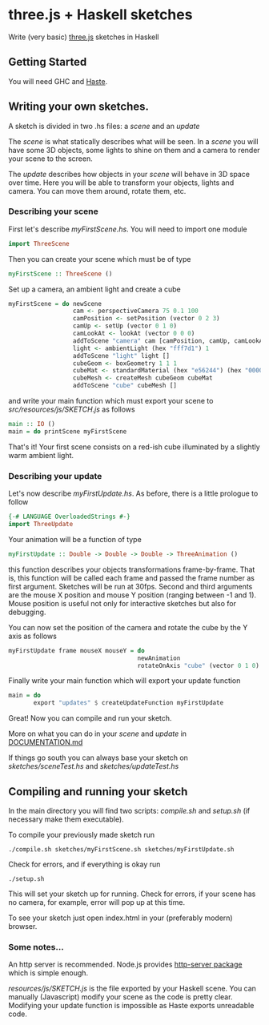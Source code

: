 # three.js + Haskell sketches

Write (very basic) [three.js](https://threejs.org/) sketches in Haskell

## Getting Started

You will need GHC and [Haste](https://haste-lang.org/).

## Writing your own sketches.

A sketch is divided in two .hs files: a *scene* and an *update*

The *scene* is what statically describes what will be seen. In a *scene* you will have some 3D objects, some lights to shine on them and a camera to render your scene to the screen.

The *update* describes how objects in your *scene* will behave in 3D space over time. Here you will be able to transform your objects, lights and camera. You can move them around, rotate them, etc.

### Describing your scene

First let's describe *myFirstScene.hs*. You will need to import one module

```haskell
import ThreeScene
```

Then you can create your scene which must be of type

```haskell
myFirstScene :: ThreeScene ()
```

Set up a camera, an ambient light and create a cube

```haskell
myFirstScene = do newScene
                  cam <- perspectiveCamera 75 0.1 100
                  camPosition <- setPosition (vector 0 2 3)
                  camUp <- setUp (vector 0 1 0)
                  camLookAt <- lookAt (vector 0 0 0)
                  addToScene "camera" cam [camPosition, camUp, camLookAt]
                  light <- ambientLight (hex "fff7d1") 1
                  addToScene "light" light []
                  cubeGeom <- boxGeometry 1 1 1
                  cubeMat <- standardMaterial (hex "e56244") (hex "000000") 1 0.4
                  cubeMesh <- createMesh cubeGeom cubeMat
                  addToScene "cube" cubeMesh []
```

and write your main function which must export your scene to *src/resources/js/SKETCH.js* as follows

```haskell
main :: IO ()
main = do printScene myFirstScene
```

That's it! Your first scene consists on a red-ish cube illuminated by a slightly warm ambient light.

### Describing your update

Let's now describe *myFirstUpdate.hs*. As before, there is a little prologue to follow

```haskell
{-# LANGUAGE OverloadedStrings #-}
import ThreeUpdate
```

Your animation will be a function of type

```haskell
myFirstUpdate :: Double -> Double -> Double -> ThreeAnimation ()
```

this function describes your objects transformations frame-by-frame. That is, this function will be called each frame and passed the frame number as first argument. Sketches will be run at 30fps. Second and third arguments are the mouse X position and mouse Y position (ranging between -1 and 1). Mouse position is useful not only for interactive sketches but also for debugging.

You can now set the position of the camera and rotate the cube by the Y axis as follows

```haskell
myFirstUpdate frame mouseX mouseY = do
                                    newAnimation
                                    rotateOnAxis "cube" (vector 0 1 0) 0.05
```

Finally write your main function which will export your update function

```haskell
main = do
       export "updates" $ createUpdateFunction myFirstUpdate
```

Great! Now you can compile and run your sketch.

More on what you can do in your *scene* and *update* in [DOCUMENTATION.md](https://github.com/ivoelbert/threesketches/blob/master/DOCUMENTATION.md)

If things go south you can always base your sketch on *sketches/sceneTest.hs* and *sketches/updateTest.hs*

## Compiling and running your sketch

In the main directory you will find two scripts: *compile.sh* and *setup.sh* (if necessary make them executable).

To compile your previously made sketch run

```
./compile.sh sketches/myFirstScene.sh sketches/myFirstUpdate.sh
```

Check for errors, and if everything is okay run

```
./setup.sh
```

This will set your sketch up for running. Check for errors, if your scene has no camera, for example, error will pop up at this time.

To see your sketch just open index.html in your (preferably modern) browser.

### Some notes...

An http server is recommended. Node.js provides [http-server package](https://www.npmjs.com/package/http-server) which is simple enough.

*resources/js/SKETCH.js* is the file exported by your Haskell scene. You can manually (Javascript) modify your scene as the code is pretty clear. Modifying your update function is impossible as Haste exports unreadable code.
